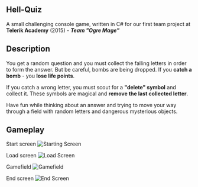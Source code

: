 **Hell-Quiz**
---------

A small challenging console game, written in C# for our first team project at **Telerik Academy** (2015) - ***Team "Ogre Mage"***

**Description**
-----------

You get a random question and  you must collect the falling letters in order to form the answer.
But be careful, bombs are being dropped. If you **catch a bomb** - you **lose life points**. 

If you catch a wrong letter, you must scout for a **"delete" symbol** and collect it. 
These symbols are magical and **remove the last collected letter**.

Have fun while thinking about an answer and trying to move your way through a field with random letters and dangerous mysterious objects.

**Gameplay**
--------
Start screen
![Starting Screen](http://s21.postimg.org/lth333t5z/image.png)

Load screen
![Load Screen](http://s14.postimg.org/z0kd16ww1/image.png)

Gamefield
![Gamefield](http://s10.postimg.org/i7uxk4b3t/image.png)

End screen
![End Screen](http://s21.postimg.org/dmtop9sh3/image.png)